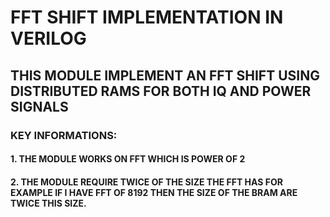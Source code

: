 # FFT SHIFT IMPLEMENTATION IN VERILOG

## THIS MODULE IMPLEMENT AN FFT SHIFT USING DISTRIBUTED RAMS FOR BOTH IQ AND POWER SIGNALS 

### KEY INFORMATIONS:
#### 1. THE MODULE WORKS ON FFT WHICH IS POWER OF 2
#### 2. THE MODULE REQUIRE TWICE OF THE SIZE THE FFT HAS FOR EXAMPLE IF I HAVE FFT OF 8192 THEN THE SIZE OF THE BRAM ARE TWICE THIS SIZE.
